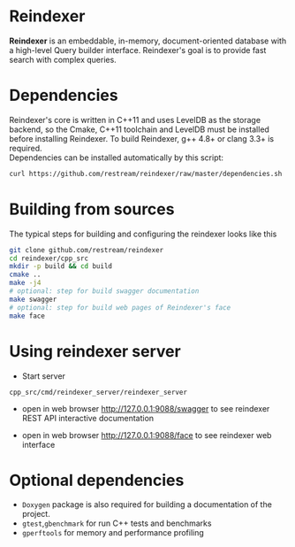 # Reindexer

**Reindexer** is an embeddable, in-memory, document-oriented database with a high-level Query builder interface.
Reindexer's goal is to provide fast search with complex queries.

# Dependencies

Reindexer's core is written in C++11 and uses LevelDB as the storage backend, so the Cmake, C++11 toolchain and LevelDB must be installed before installing Reindexer.  To build Reindexer, g++ 4.8+ or clang 3.3+ is required.  
Dependencies can be installed automatically by this script:

```bash
curl https://github.com/restream/reindexer/raw/master/dependencies.sh | bash -s
```

# Building from sources

The typical steps for building and configuring the reindexer looks like this

````bash
git clone github.com/restream/reindexer
cd reindexer/cpp_src
mkdir -p build && cd build
cmake ..
make -j4
# optional: step for build swagger documentation
make swagger
# optional: step for build web pages of Reindexer's face
make face
````
# Using reindexer server

- Start server
```
cpp_src/cmd/reindexer_server/reindexer_server
```
- open in web browser http://127.0.0.1:9088/swagger  to see reindexer REST API interactive documentation

- open in web browser http://127.0.0.1:9088/face to see reindexer web interface


# Optional dependencies

- `Doxygen` package is also required for building a documentation of the project.
- `gtest`,`gbenchmark` for run C++ tests and benchmarks
- `gperftools` for memory and performance profiling
